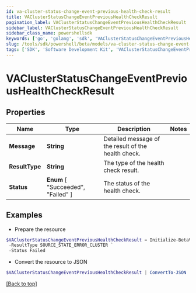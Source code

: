 ```yaml
---
id: va-cluster-status-change-event-previous-health-check-result
title: VAClusterStatusChangeEventPreviousHealthCheckResult
pagination_label: VAClusterStatusChangeEventPreviousHealthCheckResult
sidebar_label: VAClusterStatusChangeEventPreviousHealthCheckResult
sidebar_class_name: powershellsdk
keywords: ['go', 'golang', 'sdk', 'VAClusterStatusChangeEventPreviousHealthCheckResult'] 
slug: /tools/sdk/powershell/beta/models/va-cluster-status-change-event-previous-health-check-result
tags: ['SDK', 'Software Development Kit', 'VAClusterStatusChangeEventPreviousHealthCheckResult']
---
```



# VAClusterStatusChangeEventPreviousHealthCheckResult

## Properties

Name | Type | Description | Notes
------------ | ------------- | ------------- | -------------
**Message** |  **String** | Detailed message of the result of the health check. | 
**ResultType** |  **String** | The type of the health check result. | 
**Status** |   **Enum** [  "Succeeded",    "Failed" ] | The status of the health check. | 

## Examples

- Prepare the resource
```powershell
$VAClusterStatusChangeEventPreviousHealthCheckResult = Initialize-BetaVAClusterStatusChangeEventPreviousHealthCheckResult  -Message Test Connection failed with exception. Error message - java.lang Exception `
 -ResultType SOURCE_STATE_ERROR_CLUSTER `
 -Status Failed
```

- Convert the resource to JSON
```powershell
$VAClusterStatusChangeEventPreviousHealthCheckResult | ConvertTo-JSON
```


[[Back to top]](#) 


